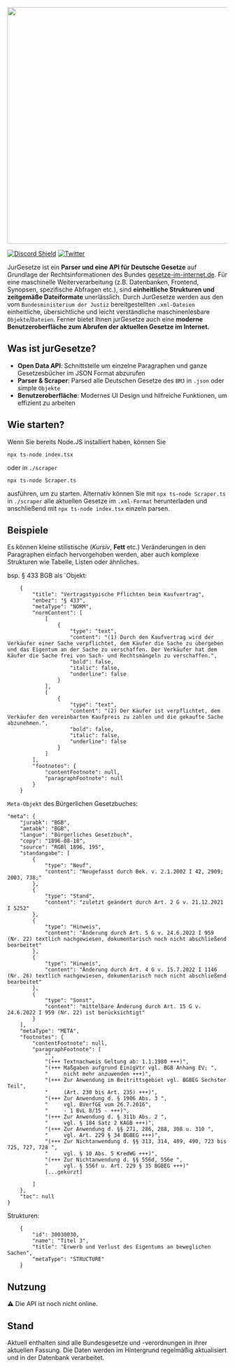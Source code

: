 <img src="https://jurgesetze.de/static/media/logoJurGesetze.24ef74a288abbbd3b45a.png" width="540">

[![Discord Shield](https://img.shields.io/discord/1042366481003991060?color=000000&label=Discord&logo=fdgssdf)](https://discord.gg/rg4EeebJ)
<a href="https://twitter.com/jurgesetze"><img src="https://img.shields.io/twitter/follow/jurgesetze?label=Twitter&color=black" alt="Twitter"></a>

JurGesetze ist ein **Parser und eine API für Deutsche Gesetze** auf Grundlage der Rechtsinformationen des Bundes [gesetze-im-internet.de](http://www.gesetze-im-internet.de/). Für eine maschinelle Weiterverarbeitung (z.B. Datenbanken, Frontend, Synopsen, spezifische Abfragen etc.), sind **einheitliche Strukturen und zeitgemäße Dateiformate** unerlässlich. Durch JurGesetze werden aus den vom `Bundesministerium der Justiz` bereitgestellten 
`.xml-Dateien` einheitliche, übersichtliche und leicht verständliche maschinenlesbare `Objekte`/`Dateien`. Ferner bietet Ihnen jurGesetze auch eine **moderne Benutzeroberfläche zum Abrufen der aktuellen Gesetze im Internet.** 

## Was ist jurGesetze?

- **Open Data API**: Schnittstelle um einzelne Paragraphen und ganze Gesetzesbücher im JSON Format abzurufen
- **Parser & Scraper**: Parsed alle Deutschen Gesetze des `BMJ` in `.json` oder simple `Objekte`
- **Benutzeroberfläche**: Modernes UI Design und hilfreiche Funktionen, um effizient zu arbeiten

## Wie starten?

Wenn Sie bereits Node.JS installiert haben, können Sie 

```
npx ts-node index.tsx
```
oder in `./scraper`
```
npx ts-node Scraper.ts
```

ausführen, um zu starten. Alternativ können Sie mit `npx ts-node Scraper.ts` in `./scraper` alle aktuellen Gesetze im `.xml-Format` herunterladen 
und anschließend mit `npx ts-node index.tsx` einzeln parsen. 

## Beispiele

Es können kleine stilistische (_Kursiv_, **Fett** etc.) Veränderungen in den Paragraphen einfach hervorgehoben werden, aber auch 
komplexe Strukturen wie Tabelle, Listen oder ähnliches.

bsp. § 433 BGB als `Objekt:

        {
            "title": "Vertragstypische Pflichten beim Kaufvertrag",
            "enbez": "§ 433",
            "metaType": "NORM",
            "normContent": [
                [
                    {
                        "type": "text",
                        "content": "(1) Durch den Kaufvertrag wird der Verkäufer einer Sache verpflichtet, dem Käufer die Sache zu übergeben und das Eigentum an der Sache zu verschaffen. Der Verkäufer hat dem Käufer die Sache frei von Sach- und Rechtsmängeln zu verschaffen.",
                        "bold": false,
                        "italic": false,
                        "underline": false
                    }
                ],
                [
                    {
                        "type": "text",
                        "content": "(2) Der Käufer ist verpflichtet, dem Verkäufer den vereinbarten Kaufpreis zu zahlen und die gekaufte Sache abzunehmen.",
                        "bold": false,
                        "italic": false,
                        "underline": false
                    }
                ]
            ],
            "footnotes": {
                "contentFootnote": null,
                "paragraphFootnote": null
            }
        }

`Meta-Objekt` des Bürgerlichen Gesetzbuches:

    "meta": {
        "jurabk": "BGB",
        "amtabk": "BGB",
        "langue": "Bürgerliches Gesetzbuch",
        "copy": "1896-08-18",
        "source": "RGBl 1896, 195",
        "standangabe": [
            {
                "type": "Neuf",
                "content": "Neugefasst durch Bek. v. 2.1.2002 I 42, 2909; 2003, 738;"
            },
            {
                "type": "Stand",
                "content": "zuletzt geändert durch Art. 2 G v. 21.12.2021 I 5252"
            },
            {
                "type": "Hinweis",
                "content": "Änderung durch Art. 5 G v. 24.6.2022 I 959 (Nr. 22) textlich nachgewiesen, dokumentarisch noch nicht abschließend bearbeitet"
            },
            {
                "type": "Hinweis",
                "content": "Änderung durch Art. 4 G v. 15.7.2022 I 1146 (Nr. 26) textlich nachgewiesen, dokumentarisch noch nicht abschließend bearbeitet"
            },
            {
                "type": "Sonst",
                "content": "mittelbare Änderung durch Art. 15 G v. 24.6.2022 I 959 (Nr. 22) ist berücksichtigt"
            }
        ],
        "metaType": "META",
        "footnotes": {
            "contentFootnote": null,
            "paragraphFootnote": [
                "",
                "(+++ Textnachweis Geltung ab: 1.1.1980 +++)",
                "(+++ Maßgaben aufgrund EinigVtr vgl. BGB Anhang EV; ",
                "     nicht mehr anzuwenden +++)",
                "(+++ Zur Anwendung im Beitrittsgebiet vgl. BGBEG Sechster Teil",
                "     (Art. 230 bis Art. 235) +++)",
                "(+++ Zur Anwendung d. § 1906 Abs. 3 ",
                "     vgl. BVerfGE vom 26.7.2016",
                "     - 1 BvL 8/15 - +++)",
                "(+++ Zur Anwendung d. § 311b Abs. 2 ",
                "     vgl. § 184 Satz 2 KAGB +++)",
                "(+++ Zur Anwendung d. §§ 271, 286, 288, 308 u. 310 ",
                "     vgl. Art. 229 § 34 BGBEG +++)",
                "(+++ Zur Nichtanwendung d. §§ 313, 314, 489, 490, 723 bis 725, 727, 728 ",
                "     vgl. § 10 Abs. 5 KredWG +++)",
                "(+++ Zur Nichtanwendung d. §§ 556d, 556e ",
                "     vgl. § 556f u. Art. 229 § 35 BGBEG +++)"
                [...gekürzt]
               
            ]
        },
        "toc": null
    }
    
Strukturen:

        {
            "id": 30030030,
            "name": "Titel 3",
            "title": "Erwerb und Verlust des Eigentums an beweglichen Sachen",
            "metaType": "STRUCTURE"
        }
    
## Nutzung

:warning: Die API ist noch nicht online.

## Stand

Aktuell enthalten sind alle Bundesgesetze und -verordnungen in ihrer aktuellen Fassung. Die Daten werden im Hintergrund regelmäßig aktualisiert und in der Datenbank verarbeitet.
